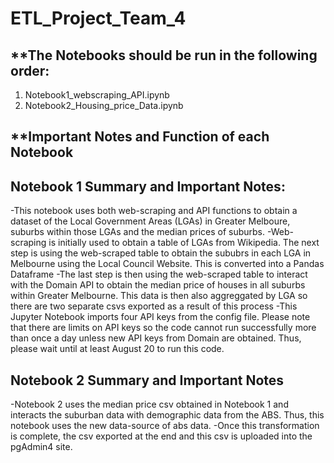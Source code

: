 # ETL_Project_Team_4

## **The Notebooks should be run in the following order:
1. Notebook1_webscraping_API.ipynb
2. Notebook2_Housing_price_Data.ipynb


## **Important Notes and Function of each Notebook
## Notebook 1 Summary and Important Notes:
-This notebook uses both web-scraping and API functions to obtain a dataset of the Local Government Areas (LGAs) in Greater Melboure, suburbs within those LGAs and the median prices of suburbs. 
-Web-scraping is initially used to obtain a table of LGAs from Wikipedia. The next step is using the web-scraped table to obtain the sububrs in each LGA in Melbourne using the Local Council Website. This is converted into a Pandas Dataframe
-The last step is then using the web-scraped table to interact with the Domain API to obtain the median price of houses in all suburbs within Greater Melbourne. This data is then also aggreggated by LGA so there are two separate csvs exported as a result of this process
-This Jupyter Notebook imports four API keys from the config file. Please note that there are limits on API keys so the code cannot run successfully more than once a day unless new API keys from Domain are obtained.  Thus, please wait until at least August 20 to run this code. 

## Notebook 2 Summary and Important Notes 
-Notebook 2 uses the median price csv obtained in Notebook 1 and interacts the suburban data with demographic data from the ABS. Thus, this notebook uses the new data-source of abs data. 
-Once this transformation is complete, the csv exported at the end and this csv is uploaded into the pgAdmin4 site. 




